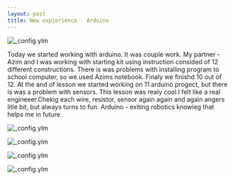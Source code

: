 ```yaml
---
layout: post
title: New expierience - Arduino
---
```

![_config.ylm](https://github.com/hiko-yoko/hiko-yoko.github.io/blob/master/17.jpeg?raw=true)




Today we started working with arduino. It was couple work. My partner - Azim and I was working with starting kit using instruction consided of 12 different constructions.
There is was problems with installing program to school computer, so we used Azims notebook. Finaly we finishd 10 out of 12. At the and of lesson we started working on 11 arduino progect, but there is was a problem with sensors.
This lesson was realy cool.I felt like a real engineeer.Chekig each wire, resistor, sensor again again and again angers litle bit, but always turns to fun.
Arduino - exiting robotics knowleg that helps me in future.



![_config.ylm](https://github.com/hiko-yoko/hiko-yoko.github.io/blob/master/18.jpeg?raw=true)

![_config.ylm](https://github.com/hiko-yoko/hiko-yoko.github.io/blob/master/19.jpeg?raw=true)

![_config.ylm](https://github.com/hiko-yoko/hiko-yoko.github.io/blob/master/21.jpeg?raw=true)

![_config.ylm](https://github.com/hiko-yoko/hiko-yoko.github.io/blob/master/20.jpeg?raw=true)

